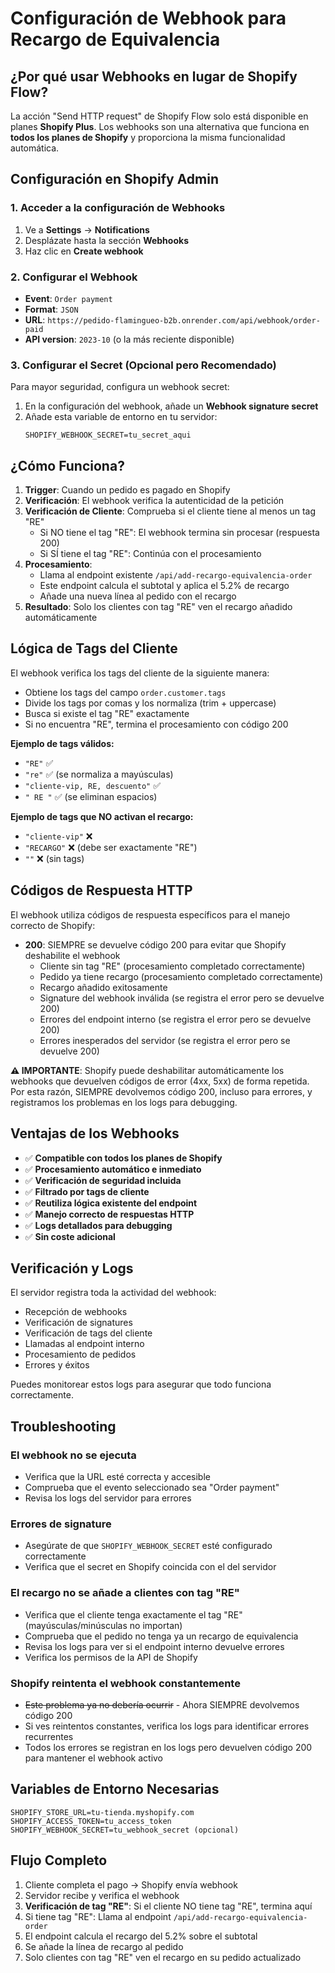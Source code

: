 # Configuración de Webhook para Recargo de Equivalencia

## ¿Por qué usar Webhooks en lugar de Shopify Flow?

La acción "Send HTTP request" de Shopify Flow solo está disponible en planes **Shopify Plus**. Los webhooks son una alternativa que funciona en **todos los planes de Shopify** y proporciona la misma funcionalidad automática.

## Configuración en Shopify Admin

### 1. Acceder a la configuración de Webhooks
1. Ve a **Settings** → **Notifications**
2. Desplázate hasta la sección **Webhooks**
3. Haz clic en **Create webhook**

### 2. Configurar el Webhook
- **Event**: `Order payment`
- **Format**: `JSON`
- **URL**: `https://pedido-flamingueo-b2b.onrender.com/api/webhook/order-paid`
- **API version**: `2023-10` (o la más reciente disponible)

### 3. Configurar el Secret (Opcional pero Recomendado)
Para mayor seguridad, configura un webhook secret:
1. En la configuración del webhook, añade un **Webhook signature secret**
2. Añade esta variable de entorno en tu servidor:
   ```
   SHOPIFY_WEBHOOK_SECRET=tu_secret_aqui
   ```

## ¿Cómo Funciona?

1. **Trigger**: Cuando un pedido es pagado en Shopify
2. **Verificación**: El webhook verifica la autenticidad de la petición
3. **Verificación de Cliente**: Comprueba si el cliente tiene al menos un tag "RE"
   - Si NO tiene el tag "RE": El webhook termina sin procesar (respuesta 200)
   - Si SÍ tiene el tag "RE": Continúa con el procesamiento
4. **Procesamiento**: 
   - Llama al endpoint existente `/api/add-recargo-equivalencia-order`
   - Este endpoint calcula el subtotal y aplica el 5.2% de recargo
   - Añade una nueva línea al pedido con el recargo
5. **Resultado**: Solo los clientes con tag "RE" ven el recargo añadido automáticamente

## Lógica de Tags del Cliente

El webhook verifica los tags del cliente de la siguiente manera:
- Obtiene los tags del campo `order.customer.tags`
- Divide los tags por comas y los normaliza (trim + uppercase)
- Busca si existe el tag "RE" exactamente
- Si no encuentra "RE", termina el procesamiento con código 200

**Ejemplo de tags válidos:**
- `"RE"` ✅
- `"re"` ✅ (se normaliza a mayúsculas)
- `"cliente-vip, RE, descuento"` ✅
- `" RE "` ✅ (se eliminan espacios)

**Ejemplo de tags que NO activan el recargo:**
- `"cliente-vip"` ❌
- `"RECARGO"` ❌ (debe ser exactamente "RE")
- `""` ❌ (sin tags)

## Códigos de Respuesta HTTP

El webhook utiliza códigos de respuesta específicos para el manejo correcto de Shopify:

- **200**: SIEMPRE se devuelve código 200 para evitar que Shopify deshabilite el webhook
  - Cliente sin tag "RE" (procesamiento completado correctamente)
  - Pedido ya tiene recargo (procesamiento completado correctamente)
  - Recargo añadido exitosamente
  - Signature del webhook inválida (se registra el error pero se devuelve 200)
  - Errores del endpoint interno (se registra el error pero se devuelve 200)
  - Errores inesperados del servidor (se registra el error pero se devuelve 200)

**⚠️ IMPORTANTE**: Shopify puede deshabilitar automáticamente los webhooks que devuelven códigos de error (4xx, 5xx) de forma repetida. Por esta razón, SIEMPRE devolvemos código 200, incluso para errores, y registramos los problemas en los logs para debugging.

## Ventajas de los Webhooks

- ✅ **Compatible con todos los planes de Shopify**
- ✅ **Procesamiento automático e inmediato**
- ✅ **Verificación de seguridad incluida**
- ✅ **Filtrado por tags de cliente**
- ✅ **Reutiliza lógica existente del endpoint**
- ✅ **Manejo correcto de respuestas HTTP**
- ✅ **Logs detallados para debugging**
- ✅ **Sin coste adicional**

## Verificación y Logs

El servidor registra toda la actividad del webhook:
- Recepción de webhooks
- Verificación de signatures
- Verificación de tags del cliente
- Llamadas al endpoint interno
- Procesamiento de pedidos
- Errores y éxitos

Puedes monitorear estos logs para asegurar que todo funciona correctamente.

## Troubleshooting

### El webhook no se ejecuta
- Verifica que la URL esté correcta y accesible
- Comprueba que el evento seleccionado sea "Order payment"
- Revisa los logs del servidor para errores

### Errores de signature
- Asegúrate de que `SHOPIFY_WEBHOOK_SECRET` esté configurado correctamente
- Verifica que el secret en Shopify coincida con el del servidor

### El recargo no se añade a clientes con tag "RE"
- Verifica que el cliente tenga exactamente el tag "RE" (mayúsculas/minúsculas no importan)
- Comprueba que el pedido no tenga ya un recargo de equivalencia
- Revisa los logs para ver si el endpoint interno devuelve errores
- Verifica los permisos de la API de Shopify

### Shopify reintenta el webhook constantemente
- ~~Este problema ya no debería ocurrir~~ - Ahora SIEMPRE devolvemos código 200
- Si ves reintentos constantes, verifica los logs para identificar errores recurrentes
- Todos los errores se registran en los logs pero devuelven código 200 para mantener el webhook activo

## Variables de Entorno Necesarias

```env
SHOPIFY_STORE_URL=tu-tienda.myshopify.com
SHOPIFY_ACCESS_TOKEN=tu_access_token
SHOPIFY_WEBHOOK_SECRET=tu_webhook_secret (opcional)
```

## Flujo Completo

1. Cliente completa el pago → Shopify envía webhook
2. Servidor recibe y verifica el webhook
3. **Verificación de tag "RE"**: Si el cliente NO tiene tag "RE", termina aquí
4. Si tiene tag "RE": Llama al endpoint `/api/add-recargo-equivalencia-order`
5. El endpoint calcula el recargo del 5.2% sobre el subtotal
6. Se añade la línea de recargo al pedido
7. Solo clientes con tag "RE" ven el recargo en su pedido actualizado